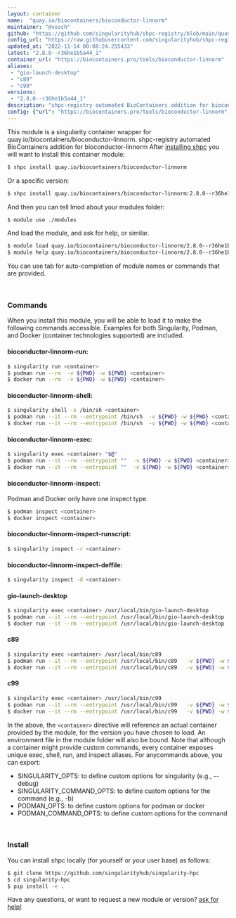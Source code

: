 ```yaml
---
layout: container
name:  "quay.io/biocontainers/bioconductor-linnorm"
maintainer: "@vsoch"
github: "https://github.com/singularityhub/shpc-registry/blob/main/quay.io/biocontainers/bioconductor-linnorm/container.yaml"
config_url: "https://raw.githubusercontent.com/singularityhub/shpc-registry/main/quay.io/biocontainers/bioconductor-linnorm/container.yaml"
updated_at: "2022-11-14 00:08:24.255433"
latest: "2.8.0--r36he1b5a44_1"
container_url: "https://biocontainers.pro/tools/bioconductor-linnorm"
aliases:
 - "gio-launch-desktop"
 - "c89"
 - "c99"
versions:
 - "2.8.0--r36he1b5a44_1"
description: "shpc-registry automated BioContainers addition for bioconductor-linnorm"
config: {"url": "https://biocontainers.pro/tools/bioconductor-linnorm", "maintainer": "@vsoch", "description": "shpc-registry automated BioContainers addition for bioconductor-linnorm", "latest": {"2.8.0--r36he1b5a44_1": "sha256:8dbbbfb37496f8f8b225aae4f84b9507e82bae8c5a3154d3cc56f15dd349d2b2"}, "tags": {"2.8.0--r36he1b5a44_1": "sha256:8dbbbfb37496f8f8b225aae4f84b9507e82bae8c5a3154d3cc56f15dd349d2b2"}, "docker": "quay.io/biocontainers/bioconductor-linnorm", "aliases": {"gio-launch-desktop": "/usr/local/bin/gio-launch-desktop", "c89": "/usr/local/bin/c89", "c99": "/usr/local/bin/c99"}}
---
```


This module is a singularity container wrapper for quay.io/biocontainers/bioconductor-linnorm.
shpc-registry automated BioContainers addition for bioconductor-linnorm
After [installing shpc](#install) you will want to install this container module:


```bash
$ shpc install quay.io/biocontainers/bioconductor-linnorm
```

Or a specific version:

```bash
$ shpc install quay.io/biocontainers/bioconductor-linnorm:2.8.0--r36he1b5a44_1
```

And then you can tell lmod about your modules folder:

```bash
$ module use ./modules
```

And load the module, and ask for help, or similar.

```bash
$ module load quay.io/biocontainers/bioconductor-linnorm/2.8.0--r36he1b5a44_1
$ module help quay.io/biocontainers/bioconductor-linnorm/2.8.0--r36he1b5a44_1
```

You can use tab for auto-completion of module names or commands that are provided.

<br>

### Commands

When you install this module, you will be able to load it to make the following commands accessible.
Examples for both Singularity, Podman, and Docker (container technologies supported) are included.

#### bioconductor-linnorm-run:

```bash
$ singularity run <container>
$ podman run --rm  -v ${PWD} -w ${PWD} <container>
$ docker run --rm  -v ${PWD} -w ${PWD} <container>
```

#### bioconductor-linnorm-shell:

```bash
$ singularity shell -s /bin/sh <container>
$ podman run --it --rm --entrypoint /bin/sh  -v ${PWD} -w ${PWD} <container>
$ docker run --it --rm --entrypoint /bin/sh  -v ${PWD} -w ${PWD} <container>
```

#### bioconductor-linnorm-exec:

```bash
$ singularity exec <container> "$@"
$ podman run --it --rm --entrypoint ""  -v ${PWD} -w ${PWD} <container> "$@"
$ docker run --it --rm --entrypoint ""  -v ${PWD} -w ${PWD} <container> "$@"
```

#### bioconductor-linnorm-inspect:

Podman and Docker only have one inspect type.

```bash
$ podman inspect <container>
$ docker inspect <container>
```

#### bioconductor-linnorm-inspect-runscript:

```bash
$ singularity inspect -r <container>
```

#### bioconductor-linnorm-inspect-deffile:

```bash
$ singularity inspect -d <container>
```


#### gio-launch-desktop

```bash
$ singularity exec <container> /usr/local/bin/gio-launch-desktop
$ podman run --it --rm --entrypoint /usr/local/bin/gio-launch-desktop   -v ${PWD} -w ${PWD} <container> -c " $@"
$ docker run --it --rm --entrypoint /usr/local/bin/gio-launch-desktop   -v ${PWD} -w ${PWD} <container> -c " $@"
```


#### c89

```bash
$ singularity exec <container> /usr/local/bin/c89
$ podman run --it --rm --entrypoint /usr/local/bin/c89   -v ${PWD} -w ${PWD} <container> -c " $@"
$ docker run --it --rm --entrypoint /usr/local/bin/c89   -v ${PWD} -w ${PWD} <container> -c " $@"
```


#### c99

```bash
$ singularity exec <container> /usr/local/bin/c99
$ podman run --it --rm --entrypoint /usr/local/bin/c99   -v ${PWD} -w ${PWD} <container> -c " $@"
$ docker run --it --rm --entrypoint /usr/local/bin/c99   -v ${PWD} -w ${PWD} <container> -c " $@"
```



In the above, the `<container>` directive will reference an actual container provided
by the module, for the version you have chosen to load. An environment file in the
module folder will also be bound. Note that although a container
might provide custom commands, every container exposes unique exec, shell, run, and
inspect aliases. For anycommands above, you can export:

 - SINGULARITY_OPTS: to define custom options for singularity (e.g., --debug)
 - SINGULARITY_COMMAND_OPTS: to define custom options for the command (e.g., -b)
 - PODMAN_OPTS: to define custom options for podman or docker
 - PODMAN_COMMAND_OPTS: to define custom options for the command

<br>

### Install

You can install shpc locally (for yourself or your user base) as follows:

```bash
$ git clone https://github.com/singularityhub/singularity-hpc
$ cd singularity-hpc
$ pip install -e .
```

Have any questions, or want to request a new module or version? [ask for help!](https://github.com/singularityhub/singularity-hpc/issues)